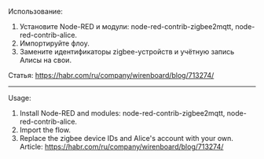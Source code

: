 Использование:
1. Установите Node-RED и модули: node-red-contrib-zigbee2mqtt, node-red-contrib-alice.
2. Импортируйте флоу.
3. Замените идентификаторы zigbee-устройств и учётную запись Алисы на свои.

Статья: https://habr.com/ru/company/wirenboard/blog/713274/

---

Usage:
1. Install Node-RED and modules: node-red-contrib-zigbee2mqtt, node-red-contrib-alice.
2. Import the flow.
3. Replace the zigbee device IDs and Alice's account with your own.
Article: https://habr.com/ru/company/wirenboard/blog/713274/
